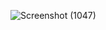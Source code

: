 ![Screenshot (1047)](https://github.com/user-attachments/assets/ccd4cf91-5bf7-4ce8-b43c-9bf4b2a95b3e)
